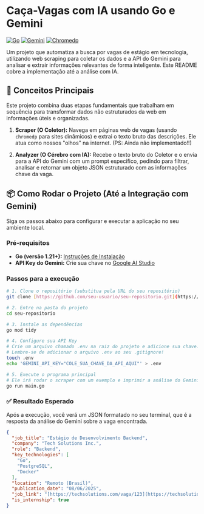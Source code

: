 # Caça-Vagas com IA usando Go e Gemini

[![Go](https://img.shields.io/badge/Go-1.22-blue.svg)](https://go.dev/)
[![Gemini](https://img.shields.io/badge/Gemini-1.5%20Flash-purple.svg)](https://ai.google.dev/)
[![Chromedp](https://img.shields.io/badge/Chromedp-v0.9-brightgreen.svg)](https://github.com/chromedp/chromedp)

Um projeto que automatiza a busca por vagas de estágio em tecnologia, utilizando web scraping para coletar os dados e a API do Gemini para analisar e extrair informações relevantes de forma inteligente. Este README cobre a implementação até a análise com IA.

## 🧠 Conceitos Principais

Este projeto combina duas etapas fundamentais que trabalham em sequência para transformar dados não estruturados da web em informações úteis e organizadas.

1.  **Scraper (O Coletor):** Navega em páginas web de vagas (usando `chromedp` para sites dinâmicos) e extrai o texto bruto das descrições. Ele atua como nossos "olhos" na internet. (PS: Ainda não implementado!!)

2.  **Analyzer (O Cérebro com IA):** Recebe o texto bruto do Coletor e o envia para a API do Gemini com um prompt específico, pedindo para filtrar, analisar e retornar um objeto JSON estruturado com as informações chave da vaga.

## 📦 Como Rodar o Projeto (Até a Integração com Gemini)

Siga os passos abaixo para configurar e executar a aplicação no seu ambiente local.

### Pré-requisitos
* **Go (versão 1.21+):** [Instruções de Instalação](https://go.dev/doc/install)
* **API Key do Gemini:** Crie sua chave no [Google AI Studio](https://aistudio.google.com/)

### Passos para a execução

```bash
# 1. Clone o repositório (substitua pela URL do seu repositório)
git clone [https://github.com/seu-usuario/seu-repositorio.git](https://github.com/seu-usuario/seu-repositorio.git)

# 2. Entre na pasta do projeto
cd seu-repositorio

# 3. Instale as dependências
go mod tidy

# 4. Configure sua API Key
# Crie um arquivo chamado .env na raiz do projeto e adicione sua chave.
# Lembre-se de adicionar o arquivo .env ao seu .gitignore!
touch .env
echo 'GEMINI_API_KEY="COLE_SUA_CHAVE_DA_API_AQUI"' > .env

# 5. Execute o programa principal
# Ele irá rodar o scraper com um exemplo e imprimir a análise do Gemini no terminal.
go run main.go
```

### ✅ Resultado Esperado

Após a execução, você verá um JSON formatado no seu terminal, que é a resposta da análise do Gemini sobre a vaga encontrada.

```json
{
  "job_title": "Estágio de Desenvolvimento Backend",
  "company": "Tech Solutions Inc.",
  "role": "Backend",
  "key_technologies": [
    "Go",
    "PostgreSQL",
    "Docker"
  ],
  "location": "Remoto (Brasil)",
  "publication_date": "08/06/2025",
  "job_link": "[https://techsolutions.com/vaga/123](https://techsolutions.com/vaga/123)",
  "is_internship": true
}
```